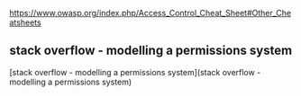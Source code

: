 https://www.owasp.org/index.php/Access_Control_Cheat_Sheet#Other_Cheatsheets

## stack overflow - modelling a permissions system
[stack overflow - modelling a permissions system](stack overflow - modelling a permissions system)

